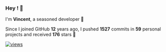 ### Hey ! 👋

I'm **Vincent**, a seasoned developer 🫡

Since I joined GitHub **12** years ago, I pushed **1527** commits in **59** personal projects and received **176** stars 🥲

[![views](https://komarev.com/ghpvc/?username=vspiewak&style=flat&color=brightgreen&label=views&abbreviated=true)](https://github.com/vspiewak)